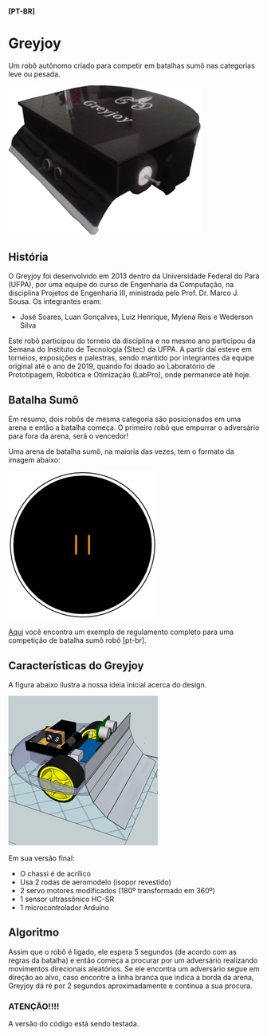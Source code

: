 #### [PT-BR]

# Greyjoy
Um robô autônomo criado para competir em batalhas sumô nas categorias leve ou pesada.

![image info](./imgs/greyjoy1.png "Greyjoy")

## História
O Greyjoy foi desenvolvido em 2013 dentro da Universidade Federal do Pará (UFPA), por uma equipe do curso de Engenharia da Computação, na disciplina Projetos de Engenharia III, ministrada pelo Prof. Dr. Marco J. Sousa. Os integrantes eram:

- José Soares, Luan Gonçalves, Luiz Henrique, Mylena Reis e Wederson Silva

Este robô participou do torneio da disciplina e no mesmo ano participou da Semana do Instituto de Tecnologia (Sitec) da UFPA. A partir daí esteve em torneios, exposições e palestras, sendo mantido por integrantes da equipe original até o ano de 2019, quando foi doado ao Laboratório de Prototipagem, Robótica e Otimização (LabPro), onde permanece até hoje.

## Batalha Sumô
Em resumo, dois robôs de mesma categoria são posicionados em uma arena e então a batalha começa. O primeiro robô que empurrar o adversário para fora da arena, será o vencedor!

Uma arena de batalha sumô, na maioria das vezes, tem o formato da imagem abaixo:

![image info](./imgs/arena_sumo_robo.png "Arena de Batalha Sumô Robô")

[Aqui](docs/regras_sumo_robo-LabPro2018.pdf) você encontra um exemplo de regulamento completo para uma competição de batalha sumô robô [pt-br].

## Características do Greyjoy
A figura abaixo ilustra a nossa ideia inicial acerca do design.

![image info](./imgs/greyjoy_first_design.png "Primeira ideia de design da equipe")

Em sua versão final: 

* O chassi é de acrílico
* Usa 2 rodas de aeromodelo (isopor revestido)
* 2 servo motores modificados (180º transformado em 360º)
* 1 sensor ultrassônico HC-SR 
* 1 microcontrolador Arduíno

## Algoritmo

Assim que o robô é ligado, ele espera 5 segundos (de acordo com as regras da batalha) e então começa a procurar por um adversário realizando movimentos direcionais aleatórios. Se ele encontra um adversário segue em direção ao alvo, caso encontre a linha branca que indica a borda da arena, Greyjoy dá ré por 2 segundos aproximadamente e continua a sua procura.




### ATENÇÃO!!!!
A versão do código está sendo testada.
